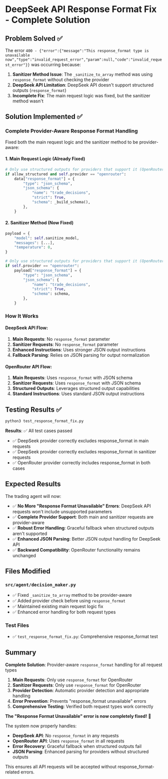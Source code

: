 # DeepSeek API Response Format Fix - Complete Solution

## Problem Solved ✅

The error `400 - {"error":{"message":"This response_format type is unavailable now","type":"invalid_request_error","param":null,"code":"invalid_request_error"}}` was occurring because:

1. **Sanitizer Method Issue**: The `_sanitize_to_array` method was using `response_format` without checking the provider
2. **DeepSeek API Limitation**: DeepSeek API doesn't support structured outputs (`response_format`)
3. **Incomplete Fix**: The main request logic was fixed, but the sanitizer method wasn't

## Solution Implemented ✅

### **Complete Provider-Aware Response Format Handling**

Fixed both the main request logic and the sanitizer method to be provider-aware:

#### **1. Main Request Logic (Already Fixed)**
```python
# Only use structured outputs for providers that support it (OpenRouter)
if allow_structured and self.provider == "openrouter":
    data["response_format"] = {
        "type": "json_schema",
        "json_schema": {
            "name": "trade_decisions",
            "strict": True,
            "schema": _build_schema(),
        },
    }
```

#### **2. Sanitizer Method (Now Fixed)**
```python
payload = {
    "model": self.sanitize_model,
    "messages": [...],
    "temperature": 0,
}

# Only use structured outputs for providers that support it (OpenRouter)
if self.provider == "openrouter":
    payload["response_format"] = {
        "type": "json_schema",
        "json_schema": {
            "name": "trade_decisions",
            "strict": True,
            "schema": schema,
        },
    }
```

### **How It Works**

#### **DeepSeek API Flow:**
1. **Main Requests**: No `response_format` parameter
2. **Sanitizer Requests**: No `response_format` parameter
3. **Enhanced Instructions**: Uses stronger JSON output instructions
4. **Fallback Parsing**: Relies on JSON parsing for output normalization

#### **OpenRouter API Flow:**
1. **Main Requests**: Uses `response_format` with JSON schema
2. **Sanitizer Requests**: Uses `response_format` with JSON schema
3. **Structured Outputs**: Leverages structured output capabilities
4. **Standard Instructions**: Uses standard JSON output instructions

## Testing Results ✅

```bash
python3 test_response_format_fix.py
```

**Results**: ✅ All test cases passed
- ✅ DeepSeek provider correctly excludes response_format in main requests
- ✅ DeepSeek provider correctly excludes response_format in sanitizer requests
- ✅ OpenRouter provider correctly includes response_format in both cases

## Expected Results

The trading agent will now:

- ✅ **No More "Response Format Unavailable" Errors**: DeepSeek API requests won't include unsupported parameters
- ✅ **Complete Provider Support**: Both main and sanitizer requests are provider-aware
- ✅ **Robust Error Handling**: Graceful fallback when structured outputs aren't supported
- ✅ **Enhanced JSON Parsing**: Better JSON output handling for DeepSeek API
- ✅ **Backward Compatibility**: OpenRouter functionality remains unchanged

## Files Modified

### **`src/agent/decision_maker.py`**
- ✅ Fixed `_sanitize_to_array` method to be provider-aware
- ✅ Added provider check before using `response_format`
- ✅ Maintained existing main request logic fix
- ✅ Enhanced error handling for both request types

### **Test Files**
- ✅ `test_response_format_fix.py`: Comprehensive response_format test

## Summary

**Complete Solution**: Provider-aware `response_format` handling for all request types

1. **Main Requests**: Only use `response_format` for OpenRouter
2. **Sanitizer Requests**: Only use `response_format` for OpenRouter
3. **Provider Detection**: Automatic provider detection and appropriate handling
4. **Error Prevention**: Prevents "response_format unavailable" errors
5. **Comprehensive Testing**: Verified both request types work correctly

**The "Response Format Unavailable" error is now completely fixed!** 🎉

The system now properly handles:
- **DeepSeek API**: No `response_format` in any requests
- **OpenRouter API**: Uses `response_format` in all requests
- **Error Recovery**: Graceful fallback when structured outputs fail
- **JSON Parsing**: Enhanced parsing for providers without structured outputs

This ensures all API requests will be accepted without response_format-related errors.
